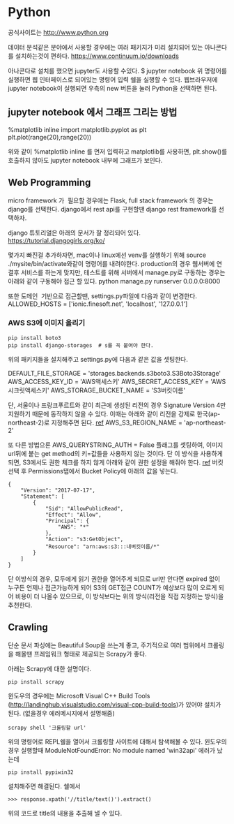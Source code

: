 
# Python

공식사이트는 http://www.python.org

데이터 분석같은 분야에서 사용할 경우에는 여러 패키지가 미리 설치되어 있는 아나콘다를 설치하는것이 편하다.
https://www.continuum.io/downloads

아나콘다로 설치를 했으면 jupyter도 사용할 수있다.
$ jupyter notebook
위 명령어를 실행하면 웹 인터페이스로 되어있는 명령어 입력 쉘을 실행할 수 있다.
웹브라우저에 jupyter notebook이 실행되면 우측의 new 버튼을 눌러 Python을 선택하면 된다. 

## jupyter notebook 에서 그래프 그리는 방법
%matplotlib inline
import matplotlib.pyplot as plt
plt.plot(range(20),range(20))

위와 같이 %matplotlib inline 를 먼저 입력하고 matplotlib를 사용하면, plt.show()를 호출하지 않아도 jupyter notebook 내부에 그래프가 보인다. 

## Web Programming
micro framework 가  필요할 경우에는 Flask,
full stack framework 의 경우는 django를 선택한다.
django에서 rest api를 구현할땐 django rest framework를 선택하자.

django 튜토리얼은 아래의 문서가 잘 정리되어 있다.
https://tutorial.djangogirls.org/ko/

몇가지 빠진걸 추가하자면, mac이나 linux에선 venv를 실행하기 위해 source ./mysite/bin/activate와같이 명령어를 내려야한다.
production의 경우 웹서버에 연결후 서비스를 하는게 맞지만, 테스트를 위해 서버에서 manage.py로 구동하는 경우는 아래와 같이 구동해야 접근 할 있다.
python manage.py runserver 0.0.0.0:8000

또한 도메인  기반으로 접근할땐,
settings.py파일에 다음과 같이 변경한다.
ALLOWED_HOSTS = ['ionic.finesoft.net', 'localhost', '127.0.0.1']

### AWS S3에 이미지 올리기
```
pip install boto3
pip install django-storages  # s를 꼭 붙여야 한다.
```
위의 패키지들을 설치해주고 settings.py에 다음과 같은 값을 셋팅한다.

DEFAULT_FILE_STORAGE = 'storages.backends.s3boto3.S3Boto3Storage'
AWS_ACCESS_KEY_ID = 'AWS액세스키'
AWS_SECRET_ACCESS_KEY = 'AWS시크릿액세스키'
AWS_STORAGE_BUCKET_NAME = 'S3버킷이름'

단, 서울이나 프랑크푸르트와 같이 최근에 생성된 리전의 경우 Signature Version 4만 지원하기 때문에 동작하지 않을 수 있다.
이때는 아래와 같이 리전을 강제로 한국(ap-northeast-2)로 지정해주면 된다. [ref](http://sebatyler.github.io/2016/07/16/django-storages-seoul.html)
AWS_S3_REGION_NAME = 'ap-northeast-2'

또 다른 방법으론 
AWS_QUERYSTRING_AUTH = False
플래그를 셋팅하여, 이미지 url뒤에 붙는 get method의 키=값들을 사용하지 않는 것이다.
단 이 방식을 사용하게 되면, S3에서도 권한 체크를 하지 않게 아래와 같이 권한 설정을 해줘야 한다. [ref](http://djangotricks.blogspot.kr/2013/12/how-to-store-your-media-files-in-amazon.html)
버킷선택 후 Permissions탭에서 Bucket Policy에 아래의 값을 넣는다.
```
{
    "Version": "2017-07-17",
    "Statement": [
        {
            "Sid": "AllowPublicRead",
            "Effect": "Allow",
            "Principal": {
                "AWS": "*"
            },
            "Action": "s3:GetObject",
            "Resource": "arn:aws:s3:::내버킷이름/*"
        }
    ]
}
```
단 이방식의 경우, 모두에게 읽기 권한을 열어주게 되므로 url만 안다면 expired 없이 누구든 언제나 접근가능하게 되어 S3의 GET접근 COUNT가 예상보다 많이 오르게 되어 비용이 더 나올수 있으므로, 이 방식보다는 위의 방식(리전을 직접 지정하는 방식)을 추천한다.

## Crawling
단순 문서 파싱에는 Beautiful Soup을 쓰는게 좋고,
주기적으로 여러 범위에서 크롤링을 해올땐 프레임워크 형태로 제공되는 Scrapy가 좋다.

아래는 Scrapy에 대한 설명이다.
```
pip install scrapy
```
윈도우의 경우에는 Microsoft Visual C++ Build Tools (http://landinghub.visualstudio.com/visual-cpp-build-tools)가 있어야 설치가 된다.
(없을경우 에러메시지에서 설명해줌)

```
scrapy shell '크롤링할 url'
```
위의 명령어로 REPL쉘을 열어서 크롤링할 사이트에 대해서 탐색해볼 수 있다.
윈도우의 경우 실행할때 ModuleNotFoundError: No module named 'win32api' 에러가 났는데
```
pip install pypiwin32
```
설치해주면 해결된다.
쉘에서
```
>>> response.xpath('//title/text()').extract()
```
위의 코드로 title의 내용을 추출해 낼 수 있다.
